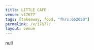 ```yaml
---
title: LITTLE CAFE
venue: v17677
tags: [takeaway, food, "fhrs:662050"]
permalink: /v/17677/
layout: venue
---
```

null